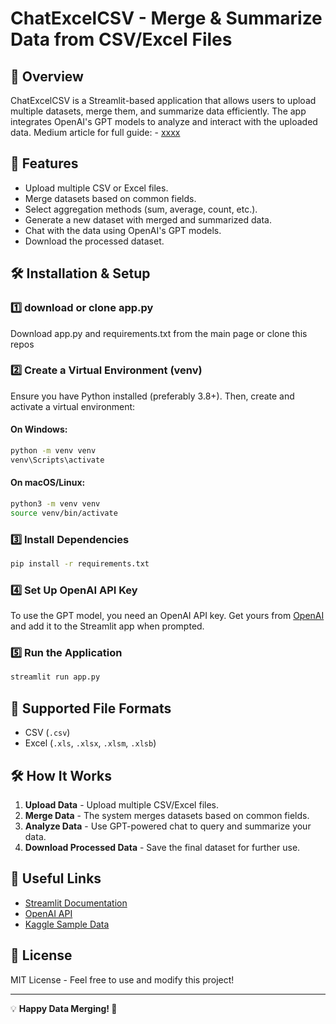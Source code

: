 # ChatExcelCSV - Merge & Summarize Data from CSV/Excel Files

## 📌 Overview
ChatExcelCSV is a Streamlit-based application that allows users to upload multiple datasets, merge them, and summarize data efficiently. The app integrates OpenAI's GPT models to analyze and interact with the uploaded data.
Medium article for full guide: - [xxxx](https://xxx/)

## 🚀 Features
- Upload multiple CSV or Excel files.
- Merge datasets based on common fields.
- Select aggregation methods (sum, average, count, etc.).
- Generate a new dataset with merged and summarized data.
- Chat with the data using OpenAI's GPT models.
- Download the processed dataset.

## 🛠️ Installation & Setup

### 1️⃣ download or clone app.py
Download app.py and requirements.txt from the main page or clone this repos

### 2️⃣ Create a Virtual Environment (venv)
Ensure you have Python installed (preferably 3.8+). Then, create and activate a virtual environment:

#### On Windows:
```sh
python -m venv venv
venv\Scripts\activate
```

#### On macOS/Linux:
```sh
python3 -m venv venv
source venv/bin/activate
```

### 3️⃣ Install Dependencies
```sh
pip install -r requirements.txt
```

### 4️⃣ Set Up OpenAI API Key
To use the GPT model, you need an OpenAI API key. Get yours from [OpenAI](https://openai.com/) and add it to the Streamlit app when prompted.

### 5️⃣ Run the Application
```sh
streamlit run app.py
```

## 📂 Supported File Formats
- CSV (`.csv`)
- Excel (`.xls`, `.xlsx`, `.xlsm`, `.xlsb`)

## 🛠️ How It Works
1. **Upload Data** - Upload multiple CSV/Excel files.
2. **Merge Data** - The system merges datasets based on common fields.
3. **Analyze Data** - Use GPT-powered chat to query and summarize your data.
4. **Download Processed Data** - Save the final dataset for further use.

## 🔗 Useful Links
- [Streamlit Documentation](https://docs.streamlit.io/)
- [OpenAI API](https://platform.openai.com/docs/)
- [Kaggle Sample Data](https://www.kaggle.com/datasets/tamsnd/adidas-webstore-shoe-data?resource=download&select=shoes_fact.csv)

## 📜 License
MIT License - Feel free to use and modify this project!

---

💡 **Happy Data Merging! 🚀**

